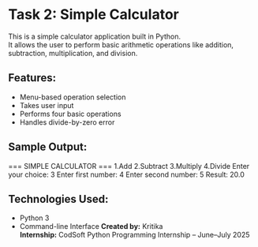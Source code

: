 # Task 2: Simple Calculator
This is a simple calculator application built in Python.  
It allows the user to perform basic arithmetic operations like addition, subtraction, multiplication, and division.
## Features:
- Menu-based operation selection
- Takes user input
- Performs four basic operations
- Handles divide-by-zero error
## Sample Output:
=== SIMPLE CALCULATOR ===
1.Add
2.Subtract
3.Multiply
4.Divide
Enter your choice: 3
Enter first number: 4
Enter second number: 5
Result: 20.0
## Technologies Used:
- Python 3
- Command-line Interface
**Created by:** Kritika  
**Internship:** CodSoft Python Programming Internship – June–July 2025

